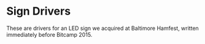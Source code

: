 # Sign Drivers

These are drivers for an LED sign we acquired at Baltimore Hamfest, written immediately before
Bitcamp 2015.
